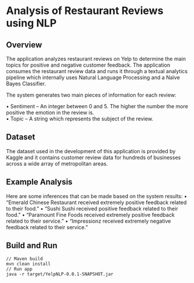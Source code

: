# Analysis of Restaurant Reviews using NLP

## Overview
The application analyzes restaurant reviews on Yelp to determine the main topics for positive and negative customer feedback. The application consumes the restaurant review data and runs it through a textual analytics pipeline which internally uses Natural Language Processing and a Naïve Bayes Classifier.  

The system generates two main pieces of information for each review:  

•	Sentiment – An integer between 0 and 5. The higher the number the more positive the emotion in the review is.  
•	Topic – A string which represents the subject of the review.  

## Dataset
The dataset used in the development of this application is provided by Kaggle and it contains customer review data for hundreds of businesses across a wide array of metropolitan areas.

## Example Analysis
Here are some inferences that can be made based on the system results:
•	“Emerald Chinese Restaurant received extremely positive feedback related to their food.”
•	“Sushi Sushi received positive feedback related to their food.”
•	“Paramount Fine Foods received extremely positive feedback related to their service.”
•	“Impressionz received extremely negative feedback related to their service.”

## Build and Run
```
// Maven build
mvn clean install
// Run app
java -r target/YelpNLP-0.0.1-SNAPSHOT.jar